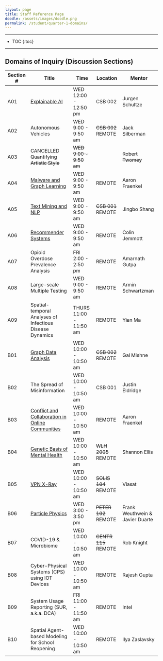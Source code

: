 ```yaml
---
layout: page
title: Staff Reference Page
doodle: /assets/images/doodle.png
permalink: /student/quarter-1-domains/
---
```


---
* TOC
{:toc}

---

## Domains of Inquiry (Discussion Sections)

|Section #|Title|Time|Location|Mentor|
|---|---|---|---|---|
|A01|[Explainable AI](http://ivl.calit2.net/wiki/index.php/DSC_Capstone2020)|WED 12:00 - 12:50 pm|CSB 002|Jurgen Schultze|
|A02|Autonomous Vehicles|WED 9:00 - 9:50 am|~~CSB 002~~ REMOTE|Jack Silberman|
|A03|CANCELLED ~~Quantifying Artistic Style~~| ~~WED 9:00 - 9:50 am~~||~~Robert Twomey~~|
|A04|[Malware and Graph Learning](https://afraenkel.github.io/capstone-malware-domain/)| WED 9:00 - 9:50 am|REMOTE|Aaron Fraenkel|
|A05|[Text Mining and NLP](https://shangjingbo1226.github.io/teaching/2020-fall-DSC180a-capstone)| WED 9:00 - 9:50 am|~~CSB 001~~ REMOTE|Jingbo Shang|
|A06|[Recommender Systems](https://github.com/jemmott/dsc180a06-fa20)| WED 9:00 - 9:50 am|REMOTE|Colin Jemmott|
|A07|Opioid Overdose Prevalence Analysis| FRI 2:00 - 2:50 pm|REMOTE|Amarnath Gutpa|
|A08|Large-scale Multiple Testing| WED 9:00 - 9:50 am|REMOTE|Armin Schwartzman|
|A09|Spatial-temporal Analyses of Infectious Disease Dynamics| THURS 11:00 - 11:50 am|REMOTE|Yian Ma|
|B01|[Graph Data Analysis](https://gmishne.github.io/capstone-graph-analysis/)|WED 10:00 - 10:50 am|~~CSB 002~~ REMOTE|Gal Mishne|
|B02|The Spread of Misinformation|WED 10:00 - 10:50 am|CSB 001|Justin Eldridge|
|B03|[Conflict and Collaboration in Online Communities](https://afraenkel.github.io/capstone-wiki-domain/)|WED 10:00 - 10:50 am|REMOTE|Aaron Fraenkel|
|B04|[Genetic Basis of Mental Health](https://shanellis.github.io/capstone-genetics-domain)|WED 10:00 - 10:50 am|~~WLH 2005~~ REMOTE|Shannon Ellis|
|B05|[VPN X-Ray](https://viasat.github.io/network-stats-capstone/)|WED 10:00 - 10:50 am|~~SOLIS 104~~ REMOTE|Viasat|
|B06|[Particle Physics](https://jmduarte.github.io/capstone-particle-physics-domain)|WED 3:00 - 3:50 pm|~~PETER 102~~ REMOTE|Frank Weuthwein & Javier Duarte|
|B07|COVID-19 & Microbiome|WED 10:00 - 10:50 am|~~CENTR 115~~ REMOTE|Rob Knight|
|B08|Cyber-Physical Systems (CPS) using IOT Devices|WED 10:00 - 10:50 am|REMOTE|Rajesh Gupta|
|B09|System Usage Reporting (SUR, a.k.a. DCA)|FRI 11:00 - 11:50 am|REMOTE|Intel|
|B10|Spatial Agent-based Modeling for School Reopening|WED 10:00 - 10:50 am|REMOTE|Ilya Zaslavsky|



